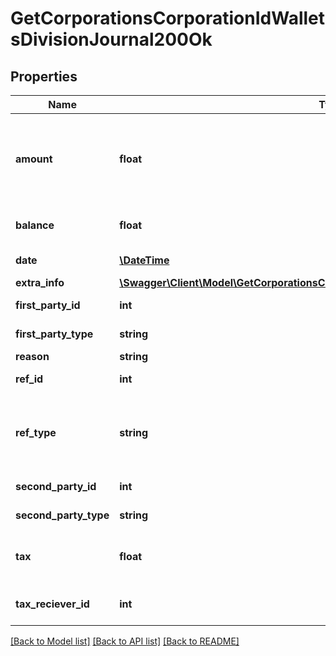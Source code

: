 # GetCorporationsCorporationIdWalletsDivisionJournal200Ok

## Properties
Name | Type | Description | Notes
------------ | ------------- | ------------- | -------------
**amount** | **float** | Transaction amount. Positive when value transferred to the first party. Negative otherwise | [optional] 
**balance** | **float** | Wallet balance after transaction occurred | [optional] 
**date** | [**\DateTime**](\DateTime.md) | Date and time of transaction | 
**extra_info** | [**\Swagger\Client\Model\GetCorporationsCorporationIdWalletsDivisionJournalExtraInfo**](GetCorporationsCorporationIdWalletsDivisionJournalExtraInfo.md) |  | [optional] 
**first_party_id** | **int** | first_party_id integer | [optional] 
**first_party_type** | **string** | first_party_type string | [optional] 
**reason** | **string** | reason string | [optional] 
**ref_id** | **int** | Unique journal reference ID | 
**ref_type** | **string** | Transaction type, different type of transaction will populate different fields in &#x60;extra_info&#x60; | 
**second_party_id** | **int** | second_party_id integer | [optional] 
**second_party_type** | **string** | second_party_type string | [optional] 
**tax** | **float** | Tax amount received for tax related transactions | [optional] 
**tax_reciever_id** | **int** | the corporation ID receiving any tax paid | [optional] 

[[Back to Model list]](../README.md#documentation-for-models) [[Back to API list]](../README.md#documentation-for-api-endpoints) [[Back to README]](../README.md)


